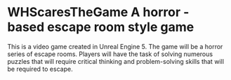 # WHScaresTheGame A horror - based escape room style game
This is a video game created in Unreal Engine 5. The game will be a horror series of escape rooms. Players will have the task of solving numerous puzzles that will require critical thinking and problem-solving skills that will be required to escape.
